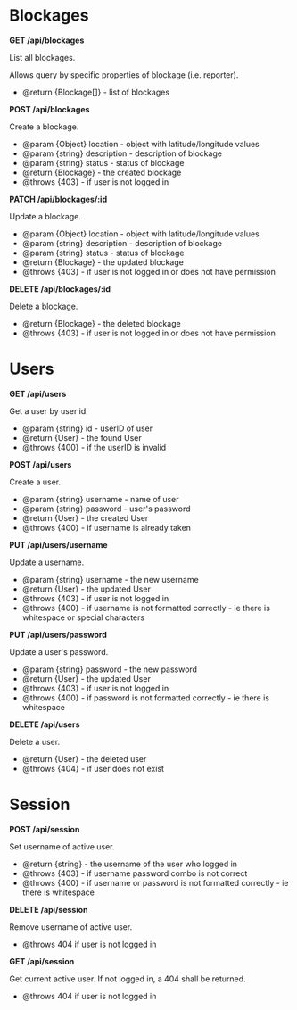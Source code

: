 # Blockages

**GET /api/blockages**

List all blockages.

Allows query by specific properties of blockage (i.e. reporter).

- @return {Blockage[]} - list of blockages

**POST /api/blockages**

Create a blockage.

- @param {Object} location - object with latitude/longitude values
- @param {string} description - description of blockage
- @param {string} status - status of blockage
- @return {Blockage} - the created blockage
- @throws {403} - if user is not logged in

**PATCH /api/blockages/:id**

Update a blockage.

- @param {Object} location - object with latitude/longitude values
- @param {string} description - description of blockage
- @param {string} status - status of blockage
- @return {Blockage} - the updated blockage
- @throws {403} - if user is not logged in or does not have permission

**DELETE /api/blockages/:id**

Delete a blockage.

- @return {Blockage} - the deleted blockage
- @throws {403} - if user is not logged in or does not have permission

# Users

**GET /api/users**

Get a user by user id.

- @param {string} id - userID of user
- @return {User} - the found User
- @throws {400} - if the userID is invalid

**POST /api/users**

Create a user.

- @param {string} username - name of user
- @param {string} password - user's password
- @return {User} - the created User
- @throws {400} - if username is already taken

**PUT /api/users/username**

Update a username.

- @param {string} username - the new username
- @return {User} - the updated User
- @throws {403} - if user is not logged in
- @throws {400} - if username is not formatted correctly - ie there is whitespace or special characters

**PUT /api/users/password**

Update a user's password.

- @param {string} password - the new password
- @return {User} - the updated User
- @throws {403} - if user is not logged in
- @throws {400} - if password is not formatted correctly - ie there is whitespace

**DELETE /api/users**

Delete a user.

- @return {User} - the deleted user
- @throws {404} - if user does not exist

# Session

**POST /api/session**

Set username of active user.

- @return {string} - the username of the user who logged in
- @throws {403} - if username password combo is not correct
- @throws {400} - if username or password is not formatted correctly - ie there is whitespace

**DELETE /api/session**

Remove username of active user.

- @throws 404 if user is not logged in

**GET /api/session**

Get current active user. If not logged in, a 404 shall be returned.

- @throws 404 if user is not logged in
